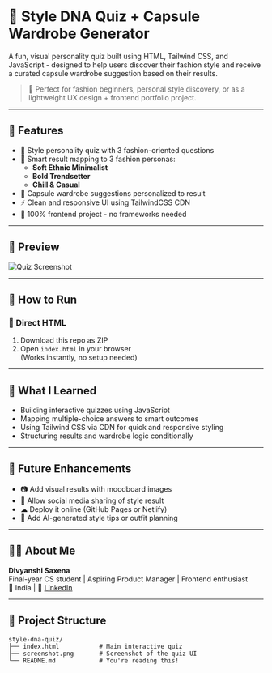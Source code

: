 # 💅 Style DNA Quiz + Capsule Wardrobe Generator

A fun, visual personality quiz built using HTML, Tailwind CSS, and JavaScript - designed to help users discover their fashion style and receive a curated capsule wardrobe suggestion based on their results.

> 🎯 Perfect for fashion beginners, personal style discovery, or as a lightweight UX design + frontend portfolio project.

---

## 🌟 Features

- 👗 Style personality quiz with 3 fashion-oriented questions  
- 🧠 Smart result mapping to 3 fashion personas:  
  - **Soft Ethnic Minimalist**  
  - **Bold Trendsetter**  
  - **Chill & Casual**  
- 👚 Capsule wardrobe suggestions personalized to result  
- ⚡ Clean and responsive UI using TailwindCSS CDN  
- 🎯 100% frontend project - no frameworks needed

---

## 📸 Preview

![Quiz Screenshot](./screenshot.png)

---

## 🚀 How to Run

### 🔗 Direct HTML
1. Download this repo as ZIP  
2. Open `index.html` in your browser  
(Works instantly, no setup needed)


---

## 🧠 What I Learned

- Building interactive quizzes using JavaScript  
- Mapping multiple-choice answers to smart outcomes  
- Using Tailwind CSS via CDN for quick and responsive styling  
- Structuring results and wardrobe logic conditionally

---

## 📌 Future Enhancements

- 📷 Add visual results with moodboard images  
- 💬 Allow social media sharing of style result  
- ☁ Deploy it online (GitHub Pages or Netlify)  
- 🧠 Add AI-generated style tips or outfit planning

---

## 🙋‍♀️ About Me

**Divyanshi Saxena**  
Final-year CS student | Aspiring Product Manager | Frontend enthusiast  
📍 India | 💼 [LinkedIn](https://www.linkedin.com/in/divyanshi-saxena12)

---

## 📂 Project Structure

```plaintext
style-dna-quiz/
├── index.html           # Main interactive quiz
├── screenshot.png       # Screenshot of the quiz UI
└── README.md            # You're reading this!
